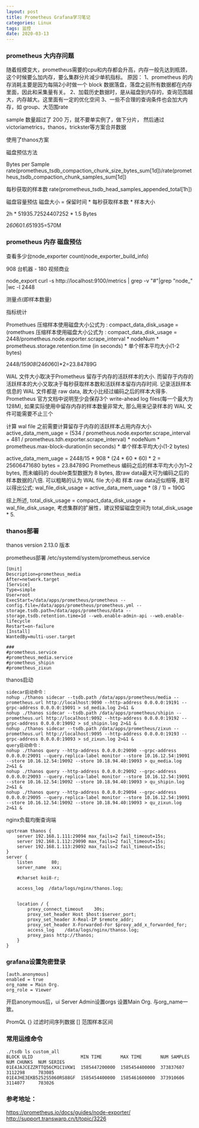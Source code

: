 ```yaml
---
layout: post
title: Prometheus Grafana学习笔记
categories: Linux
tags: 监控
date: 2020-03-13 
---
```


### prometheus 大内存问题
随着规模变大，prometheus需要的cpu和内存都会升高，内存一般先达到瓶颈，这个时候要么加内存，要么集群分片减少单机指标。
原因：
1、prometheus 的内存消耗主要是因为每隔2小时做一个 block 数据落盘，落盘之前所有数据都在内存里面，因此和采集量有关。
2、加载历史数据时，是从磁盘到内存的，查询范围越大，内存越大。这里面有一定的优化空间
3、一些不合理的查询条件也会加大内存，如 group、大范围rate

sample 数量超过了 200 万，就不要单实例了，做下分片，
然后通过victoriametrics，thanos，trickster等方案合并数据

使用了thanos方案

<!-- more -->
磁盘预估方法

Bytes per Sample
rate(prometheus_tsdb_compaction_chunk_size_bytes_sum[1d])/rate(prometheus_tsdb_compaction_chunk_samples_sum[1d])


每秒获取的样本数
rate(prometheus_tsdb_head_samples_appended_total[1h])

磁盘容量预估
磁盘大小 = 保留时间 * 每秒获取样本数 * 样本大小

2h * 51935.72524407252 * 1.5 Bytes

2*60*60*1.6*51935=570M


### prometheus 内存 磁盘预估

查看多少台node_exporter
count(node_exporter_build_info)

908 台机器 - 180 视频商业

node_export
curl -s http://localhost:9100/metrics | grep -v "#"|grep "node_" |wc -l
2448

测量点(即样本数量)

指标统计



Promethues 压缩样本使用磁盘大小公式为 :
compact_data_disk_usage = (romethues 压缩样本使用磁盘大小公式为 :
compact_data_disk_usage = 2448/prometheus.node.exporter.scrape_interval * nodeNum * prometheus.storage.retention.time (in seconds) * 单个样本平均大小(1-2 bytes)

2448/15*908*(24*60*60)*2=23.84789G

WAL 文件大小取决于Prometheus 留存于内存的活跃样本的大小. 而留存于内存的活跃样本的大小又取决于每秒获取样本数和活跃样本留存内存时间.
记录活跃样本信息的 WAL 文件都是 raw data, 故大小比经过编码之后的样本大得多. 
Prometheus 官方文档中说明至少会保存3个 write-ahead log files(每一个最大为128M), 如果实际使用中留存内存的样本数量非常大, 
那么用来记录样本的 WAL 文件可能需要不止三个

计算 wal file 之前需要计算留存于内存的活跃样本占用内存大小
active_data_mem_uage = (534 / prometheus.node.exporter.scrape_interval + 481 / prometheus.tdh.exporter.scrape_interval) * nodeNum * prometheus.max-block-duration(in seconds) * 单个样本平均大小(1-2 bytes)

active_data_mem_uage = 2448/15 * 908 * (24 * 60 * 60) * 2 = 25606471680 bytes = 23.84789G
Prometheus 编码之后的样本平均大小为1~2 bytes, 而未编码的 double类型数据为 8 bytes, 故raw data最大可为编码之后的样本数据的八倍. 可以粗略的认为 WAL file 大小和 样本 raw data近似相等, 故可以得出公式:
wal_file_disk_usage = active_data_mem_uage * (8 / 1) = 190G

综上所述, total_disk_usage = compact_data_disk_usage + wal_file_disk_usage, 考虑集群的扩展性，建议预留磁盘空间为 total_disk_usage * 5.

### thanos部署
thanos version 2.13.0 版本

prometheus部署 
/etc/systemd/system/prometheus.service
```
[Unit]
Description=prometheus_media
After=network.target
[Service]
Type=simple
User=root
ExecStart=/data/apps/prometheus/prometheus --config.file=/data/apps/prometheus/prometheus.yml --storage.tsdb.path=/data/apps/prometheus/data --storage.tsdb.retention.time=1d --web.enable-admin-api --web.enable-lifecycle
Restart=on-failure
[Install]
WantedBy=multi-user.target

###
#prometheus.service
#prometheus_media.service
#prometheus_shipin
#prometheus_zixun
```

thanos启动
```
sidecar启动命令：
nohup ./thanos sidecar --tsdb.path /data/apps/prometheus/media --prometheus.url http://localhost:9090 --http-address 0.0.0.0:19191 --grpc-address 0.0.0.0:19091 > sd_media.log 2>&1 &
nohup ./thanos sidecar --tsdb.path /data/apps/prometheus/shipin --prometheus.url http://localhost:9092 --http-address 0.0.0.0:19192 --grpc-address 0.0.0.0:19092 > sd_shipin.log 2>&1 &
nohup ./thanos sidecar --tsdb.path /data/apps/prometheus/zixun --prometheus.url http://localhost:9095 --http-address 0.0.0.0:19193 --grpc-address 0.0.0.0:19093 > sd_zixun.log 2>&1 &
query启动命令：
nohup ./thanos query --http-address 0.0.0.0:29090 --grpc-address 0.0.0.0:29091 --query.replica-label monitor --store 10.16.12.54:19091 --store 10.16.12.54:19092 --store 10.18.94.40:19093 > qu_media.log 2>&1 &
nohup ./thanos query --http-address 0.0.0.0:29092 --grpc-address 0.0.0.0:29093 --query.replica-label monitor --store 10.16.12.54:19091 --store 10.16.12.54:19092 --store 10.18.94.40:19093 > qu_shipin.log 2>&1 &
nohup ./thanos query --http-address 0.0.0.0:29094 --grpc-address 0.0.0.0:29095 --query.replica-label monitor --store 10.16.12.54:19091 --store 10.16.12.54:19092 --store 10.18.94.40:19093 > qu_zixun.log 2>&1 &

```
nginx负载均衡查询端
```
upstream thanos {
    server 192.168.1.111:29094 max_fails=2 fail_timeout=15s;
    server 192.168.1.112:29090 max_fails=2 fail_timeout=15s;
    server 192.168.1.113:29092 max_fails=2 fail_timeout=15s;
}
server {
    listen       80;
    server_name  xxx;

    #charset koi8-r;

    access_log  /data/logs/nginx/thanos.log;


    location / {
        proxy_connect_timeout    30s;
        proxy_set_header Host $host:$server_port;
        proxy_set_header X-Real-IP $remote_addr;
        proxy_set_header X-Forwarded-For $proxy_add_x_forwarded_for;
        access_log    /data/logs/nginx/thanso.log;
        proxy_pass http://thanos;
    }
}
```


### grafana设置免密登录

```
[auth.anonymous]
enabled = true
org_name = Main Org.
org_role = Viewer
```

开启anonymous后，ui Server Admin设置orgs 设置Main Org. 与org_name一致。

PromQL
{} 过滤时间序列数据
[] 范围样本区间

### 常用运维命令
```
./tsdb ls custom_all
BLOCK ULID                  MIN TIME       MAX TIME       NUM SAMPLES  NUM CHUNKS  NUM SERIES
01E4JAJCEZZRTTQ56CM1C1VKW1  1585447200000  1585454400000  373837607    3112298     783085
01E4JHE3EKB5252S5060RS88GF  1585454400000  1585461600000  373910606    3114077     783026
```

### 参考地址：
https://prometheus.io/docs/guides/node-exporter/
http://support.transwarp.cn/t/topic/3226
